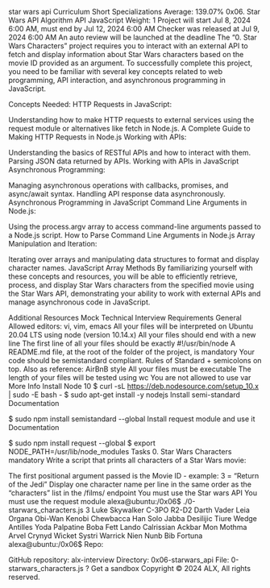 star wars api
Curriculum Short Specializations Average: 139.07% 0x06. Star Wars API Algorithm API JavaScript Weight: 1 Project will start Jul 8, 2024 6:00 AM, must end by Jul 12, 2024 6:00 AM Checker was released at Jul 9, 2024 6:00 AM An auto review will be launched at the deadline The “0. Star Wars Characters” project requires you to interact with an external API to fetch and display information about Star Wars characters based on the movie ID provided as an argument. To successfully complete this project, you need to be familiar with several key concepts related to web programming, API interaction, and asynchronous programming in JavaScript.

Concepts Needed: HTTP Requests in JavaScript:

Understanding how to make HTTP requests to external services using the request module or alternatives like fetch in Node.js. A Complete Guide to Making HTTP Requests in Node.js Working with APIs:

Understanding the basics of RESTful APIs and how to interact with them. Parsing JSON data returned by APIs. Working with APIs in JavaScript Asynchronous Programming:

Managing asynchronous operations with callbacks, promises, and async/await syntax. Handling API response data asynchronously. Asynchronous Programming in JavaScript Command Line Arguments in Node.js:

Using the process.argv array to access command-line arguments passed to a Node.js script. How to Parse Command Line Arguments in Node.js Array Manipulation and Iteration:

Iterating over arrays and manipulating data structures to format and display character names. JavaScript Array Methods By familiarizing yourself with these concepts and resources, you will be able to efficiently retrieve, process, and display Star Wars characters from the specified movie using the Star Wars API, demonstrating your ability to work with external APIs and manage asynchronous code in JavaScript.

Additional Resources Mock Technical Interview Requirements General Allowed editors: vi, vim, emacs All your files will be interpreted on Ubuntu 20.04 LTS using node (version 10.14.x) All your files should end with a new line The first line of all your files should be exactly #!/usr/bin/node A README.md file, at the root of the folder of the project, is mandatory Your code should be semistandard compliant. Rules of Standard + semicolons on top. Also as reference: AirBnB style All your files must be executable The length of your files will be tested using wc You are not allowed to use var More Info Install Node 10 $ curl -sL https://deb.nodesource.com/setup_10.x | sudo -E bash - $ sudo apt-get install -y nodejs Install semi-standard Documentation

$ sudo npm install semistandard --global Install request module and use it Documentation

$ sudo npm install request --global $ export NODE_PATH=/usr/lib/node_modules Tasks 0. Star Wars Characters mandatory Write a script that prints all characters of a Star Wars movie:

The first positional argument passed is the Movie ID - example: 3 = “Return of the Jedi” Display one character name per line in the same order as the “characters” list in the /films/ endpoint You must use the Star wars API You must use the request module alexa@ubuntu:/0x06$ ./0-starwars_characters.js 3 Luke Skywalker C-3PO R2-D2 Darth Vader Leia Organa Obi-Wan Kenobi Chewbacca Han Solo Jabba Desilijic Tiure Wedge Antilles Yoda Palpatine Boba Fett Lando Calrissian Ackbar Mon Mothma Arvel Crynyd Wicket Systri Warrick Nien Nunb Bib Fortuna alexa@ubuntu:/0x06$ Repo:

GitHub repository: alx-interview Directory: 0x06-starwars_api File: 0-starwars_characters.js ? Get a sandbox Copyright © 2024 ALX, All rights reserved.
